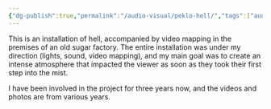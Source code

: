 ```yaml
---
{"dg-publish":true,"permalink":"/audio-visual/peklo-hell/","tags":["audio-visual","instalation"]}
---
```


This is an installation of hell, accompanied by video mapping in the premises of an old sugar factory. The entire installation was under my direction (lights, sound, video mapping), and my main goal was to create an intense atmosphere that impacted the viewer as soon as they took their first step into the mist.

I have been involved in the project for three years now, and the videos and photos are from various years.